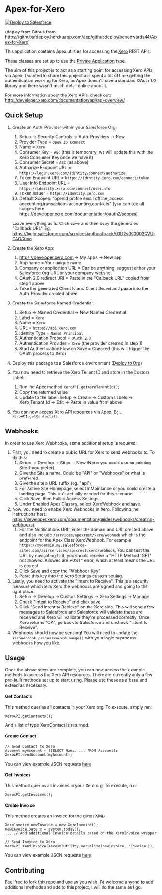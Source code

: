 # Apex-for-Xero

<a href="https://githubsfdeploy.herokuapp.com/app/githubdeploy/benedwards44/Apex-for-Xero">
  <img alt="Deploy to Salesforce"
       src="https://raw.githubusercontent.com/afawcett/githubsfdeploy/master/deploy.png">
</a>

(deploy from Github from https://githubsfdeploy.herokuapp.com/app/githubdeploy/benedwards44/Apex-for-Xero)

This application contains Apex utilities for accessing the [Xero](http://developer.xero.com) REST APIs.

These classes are set up to use the [Private Application](http://developer.xero.com/documentation/getting-started/private-applications/) type.

The aim of this project is to act as a starting point for accessing Xero APIs via Apex. I wanted to share this project as I spent a lot of time getting the authentication working for Xero, as Apex doesn't have a standard OAuth 1.0 library and there wasn't much detail online about it.

For more information about the Xero APIs, check out:
http://developer.xero.com/documentation/api/api-overview/

## Quick Setup

1. Create an Auth. Provider within your Salesforce Org:
    1. Setup -> Security Controls -> Auth. Providers -> New
    2. Provider Type = `Open ID Connect`
    3. Name = `Xero`
    4. Consumer Key = `ABC` (this is temporary, we will update this with the Xero Consumer Key once we have it)
    5. Consumer Secret = `ABC` (as above)
    7. Authorize Endpoint URL = `https://login.xero.com/identity/connect/authorize`
    8. Token Endpoint URL = `https://identity.xero.com/connect/token`
    9. User Info Endpoint URL = `https://identity.xero.com/connect/userinfo`
    10. Token Issuer = `https://identity.xero.com`
    9. Default Scopes: "openid profile email offline_access accounting.transactions accounting.contacts" (you can see all scopes here https://developer.xero.com/documentation/oauth2/scopes)
    
    Leave everything as is. Click save and then copy the generated "Callback URL". Eg. https://login.salesforce.com/services/authcallback/00D2v000003QVUrCAO/Xero

2. Create the Xero App:
    1. https://developer.xero.com -> My Apps -> New app
    2. App name = Your unique name
    3. Company or application URL = Can be anything, suggest either your Salesforce Org URL or your company website
    4. OAuth 2.0 redirect URI = Paste in the "Callback URL" copied from step 1 above
    5. Take the generated Client Id and Client Secret and paste into the Auth. Provider created above

3. Create the Salesforce Named Credential:
    1. Setup -> Named Credential -> New Named Credential
    2. Label = `Xero`
    3. Name = `Xero`
    4. URL = `https://api.xero.com`
    5. Identity Type = `Named Principal`
    6. Authentication Protocol = `OAuth 2.0`
    7. Authentication Provider = `Xero` (the provider created in step 1)
    8. Start Authentication Flow on Save = Checked (this will trigger the OAuth process to Xero)

4. Deploy this package to a Salesforce environment ([Deploy to Org](https://githubsfdeploy.herokuapp.com/app/githubdeploy/benedwards44/Apex-for-Xero))
5. You now need to retrieve the Xero Tenant ID and store in the Custom Label:
    1. Run the Apex method `XeroAPI.getXeroTenantId();`
    2. Copy the returned value
    3. Update to the label:
        Setup -> Create -> Custom Labels -> Xero_Tenant_Id -> Edit -> Paste in value from above
6. You can now access Xero API resources via Apex. Eg... `XeroAPI.getContacts();`

## Webhooks

In order to use Xero Webhooks, some additional setup is required:

1. First, you need to create a public URL for Xero to send webhooks to. To do this:
    1. Setup -> Develop -> Sites -> New (Note: you could use an existing Site if you prefer)
    2. Give the Site a name. Could be "API" or "Webhooks" or what is preferred. 
    3. Give the site a URL suffix (eg. "api")
    4. For Active Site Homepage, select InMaintance or you could create a landing page. This isn't actually needed for this scenario
    5. Click Save, then Public Access Settings
    6. Under Enabled Apex Classes, select XeroWebhook and save.
2. Now, you need to enable Xero Webhooks in Xero. Following the instructions here: https://developer.xero.com/documentation/guides/webhooks/creating-webhooks/
    1.  For the Notifications URL, enter the domain and URL created above and also include `/services/apexrest/xero/webhook` which is the endpoint for the Apex Class XeroWebhook. For example `https://mydomain.my.salesforce-sites.com/api/services/apexrest/xero/webhook`. You can test the URL by navigating to it, you should receive a "HTTP Method 'GET' not allowed. Allowed are POST" error, which at least means the URL is correct
    2. Click Save and copy the "Webhook Key"
    3. Paste this key into the Xero Settings custom setting.
3. Lastly, you need to activate the "Intent to Receive". This is a security measure which tells Xero the webhooks are signed and going to the right place. 
    1. Setup -> Develop -> Custom Settings -> Xero Settings -> Manage
    2. Check "Intent to Receive" and click save
    3. Click "Send Intent to Recieve" on the Xero side. This will send a few messages to Salesforce and Salesforce will validate these are received and Xero will validate they're processed correctly. Once Xero returns "OK", go back to Salesforce and uncheck "Intent to Receive".
4. Webhooks should now be sending! You will need to update the `XeroWebhook.processRecordChange()` with your logic to process webhooks how you like.

## Usage

Once the above steps are complete, you can now access the example methods to access the Xero API resources. There are currently only a few pre-built methods set up to start using. Please use these as a base and extend as necessary.

#### Get Contacts

This method queries all contacts in your Xero org. To execute, simply run:
```
XeroAPI.getContacts();
```
And a list of type XeroContact is returned.

#### Create Contact

```
// Send Contact to Xero
Account myAccount = [SELECT Name, ... FROM Account];
XeroAPI.sendAccount(myAccount);
```
You can view example JSON requests [here](http://developer.xero.com/documentation/api/contacts/)

#### Get Invoices

This method queries all invoices in your Xero org. To execute, run:
```
XeroAPI.getInvoices();
```

#### Create Invoice

This method creates an invoice for the given XML:
```
XeroInvoice newInvoice = new XeroInvoice();
newInvoice.Date_x = system.today();
... // Add additional Invoice details based on the XeroInvoice wrapper

// Send Invoice to Xero
XeroAPI.sendInvoice(XeroXmlUtility.serialize(newInvoice, 'Invoice'));
```
You can view example JSON requests [here](http://developer.xero.com/documentation/api/invoices/)


## Contributing

Feel free to fork this repo and use as you wish. I'd welcome anyone to add additional methods and add to this project, I will do the same as I go.
